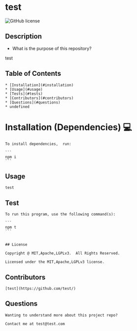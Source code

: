 # test
  ![GitHub license](https://img.shields.io/badge/license-MIT,Apache,LGPLv3-yellowgreen.svg)

  ## Description
  * What is the purpose of this repository?<br/>

  test

  ## Table of Contents

    * [Installation](#installation)
    * [Usage](#usage)
    * [Tests](#tests)
    * [Contributors](#contributors)
    * [Questions](#questions)
    * undefined
  
  # Installation (Dependencies) 💻

    To install dependencies,  run:

    ```
    npm i
    ```

  ## Usage

    test

  ## Test

    To run this program, use the following command(s):

    ```
    npm t
    ```

    
    ## License

    Copyright @ MIT,Apache,LGPLv3.  All Rights Reserved.

    Licensed under the MIT,Apache,LGPLv3 license.
    
    
  ## Contributors

    

    [test](https://github.com/test/)

  ## Questions

    Wanting to understand more about this project repo?

    Contact me at test@test.com

